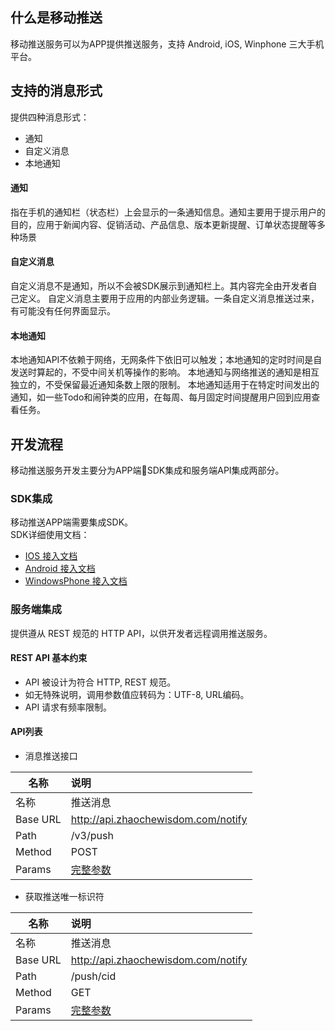 ## 什么是移动推送
移动推送服务可以为APP提供推送服务，支持 Android, iOS, Winphone 三大手机平台。

## 支持的消息形式

提供四种消息形式：
+ 通知
+ 自定义消息
+ 本地通知

#### 通知
指在手机的通知栏（状态栏）上会显示的一条通知信息。通知主要用于提示用户的目的，应用于新闻内容、促销活动、产品信息、版本更新提醒、订单状态提醒等多种场景

#### 自定义消息
自定义消息不是通知，所以不会被SDK展示到通知栏上。其内容完全由开发者自己定义。 自定义消息主要用于应用的内部业务逻辑。一条自定义消息推送过来，有可能没有任何界面显示。
#### 本地通知
本地通知API不依赖于网络，无网条件下依旧可以触发；本地通知的定时时间是自发送时算起的，不受中间关机等操作的影响。 本地通知与网络推送的通知是相互独立的，不受保留最近通知条数上限的限制。 本地通知适用于在特定时间发出的通知，如一些Todo和闹钟类的应用，在每周、每月固定时间提醒用户回到应用查看任务。

## 开发流程
移动推送服务开发主要分为APP端SDK集成和服务端API集成两部分。

### SDK集成
移动推送APP端需要集成SDK。  
SDK详细使用文档：
+ [IOS 接入文档](https://docs.jiguang.cn/jpush/client/iOS/ios_sdk/)
+ [Android 接入文档](https://docs.jiguang.cn/jpush/client/Android/android_sdk/)
+ [WindowsPhone 接入文档](https://docs.jiguang.cn/jpush/client/WindowsPhone/winphone_sdk/)

### 服务端集成

提供遵从 REST 规范的 HTTP API，以供开发者远程调用推送服务。

#### REST API 基本约束
+ API 被设计为符合 HTTP, REST 规范。
+ 如无特殊说明，调用参数值应转码为：UTF-8, URL编码。
+ API 请求有频率限制。


#### API列表

+ 消息推送接口

| 名称 | 说明 |
| ---- | :--- |
|名称 | 推送消息 |
|Base URL | http://api.zhaochewisdom.com/notify|
|Path | /v3/push| 
|Method | POST|
|Params |  [完整参数](https://docs.jiguang.cn/jpush/server/push/rest_api_v3_push/#_7) |

+ 获取推送唯一标识符

| 名称 | 说明 |
| ---- | :--- |
|名称 | 推送消息 |
|Base URL | http://api.zhaochewisdom.com/notify|
|Path | /push/cid| 
|Method | GET|
|Params |  [完整参数](https://docs.jiguang.cn/jpush/server/push/rest_api_v3_push/#cid) |